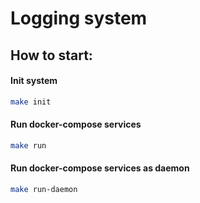 # Logging system

## How to start:

#### Init system
```sh
make init
```

#### Run docker-compose services
```sh
make run
```

#### Run docker-compose services as daemon
```sh
make run-daemon
```